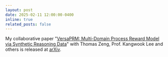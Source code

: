```yaml
---
layout: post
date: 2025-02-11 12:00:00-0400
inline: true
related_posts: false
---
```


My collaborative paper "<a href="https://arxiv.org/abs/2502.06737" target="_blank">VersaPRM: Multi-Domain Process Reward Model via Synthetic Reasoning Data</a>" with Thomas Zeng, Prof. Kangwook Lee and others is released at <a href="https://arxiv.org" target="_blank">arXiv</a>.

